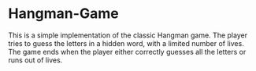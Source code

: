 # Hangman-Game
This is a simple implementation of the classic Hangman game.  The player tries to guess the letters in a hidden word, with a limited number of lives.  The game ends when the player either correctly guesses all the letters or runs out of lives.
